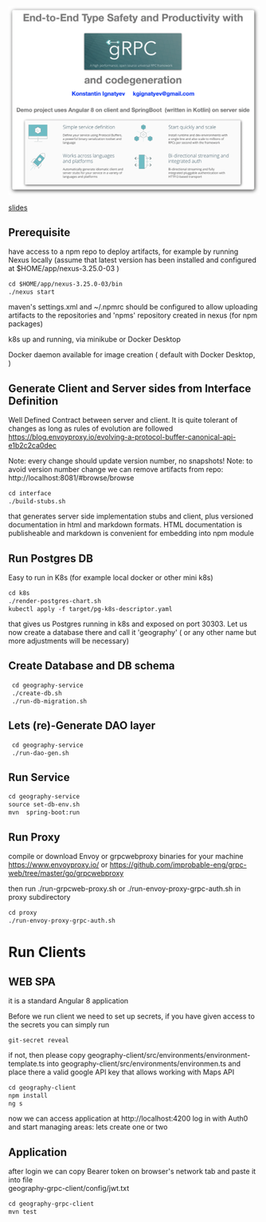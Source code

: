 ![about](about.png)

[slides](docs/overview.pdf)

Prerequisite
---

have access to a npm repo to deploy artifacts, for example by running Nexus locally (assume that latest
 version has been installed and configured at $HOME/app/nexus-3.25.0-03 )

    cd $HOME/app/nexus-3.25.0-03/bin
    ./nexus start
    
maven's settings.xml and ~/.npmrc should be configured to allow uploading artifacts to the repositories
and 'npms' repository created in nexus (for npm packages)

k8s up and running, via minikube or Docker Desktop

Docker daemon available for image creation ( default with Docker Desktop, )    

Generate Client and Server sides from Interface Definition
---

Well Defined Contract between server and client.
It is quite tolerant of changes as long as rules of evolution are followed  
https://blog.envoyproxy.io/evolving-a-protocol-buffer-canonical-api-e1b2c2ca0dec

Note: every change should update version number, no snapshots!
Note: to avoid version number change we can remove artifacts from repo:  http://localhost:8081/#browse/browse

    cd interface
    ./build-stubs.sh
    
that generates server side implementation stubs and client, plus versioned 
documentation in html and markdown formats. HTML documentation is publisheable
and markdown is convenient for embedding into npm module 
  
Run Postgres DB
---
Easy to run in K8s (for example local docker or other mini k8s)

    cd k8s
    ./render-postgres-chart.sh
    kubectl apply -f target/pg-k8s-descriptor.yaml


that gives us Postgres running in k8s and exposed on port 30303. Let us now
create a database there and call it 'geography' ( or any other name but more adjustments
will be necessary) 

Create Database and DB schema
---

     cd geography-service
     ./create-db.sh  
     ./run-db-migration.sh 

Lets (re)-Generate DAO layer
---

     cd geography-service
     ./run-dao-gen.sh
   

  
Run Service
---

    cd geography-service    
    source set-db-env.sh    
    mvn  spring-boot:run
    
Run Proxy
---
compile or download Envoy or grpcwebproxy binaries for your machine
https://www.envoyproxy.io/
or 
https://github.com/improbable-eng/grpc-web/tree/master/go/grpcwebproxy

then run ./run-grpcweb-proxy.sh or  ./run-envoy-proxy-grpc-auth.sh in proxy subdirectory

    cd proxy
    ./run-envoy-proxy-grpc-auth.sh


# Run Clients



## WEB SPA

it is a standard Angular 8 application

Before we run client we need to set up secrets, if you have given access to the secrets you can simply run

    git-secret reveal
    
if not, then please copy geography-client/src/environments/environment-template.ts into 
geography-client/src/environments/environmen.ts and place there a valid google API key that allows working
with Maps API       

    cd geography-client
    npm install
    ng s
    
now we can access application at http://localhost:4200 log in with Auth0 and start managing areas: lets create one or two

## Application 

after login we can copy Bearer token on browser's network tab and paste it into file     
geography-grpc-client/config/jwt.txt

    cd geography-grpc-client
    mvn test
    
    
